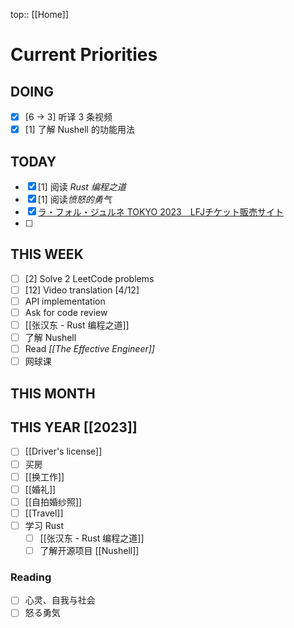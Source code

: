 top:: [[Home]]

# Current Priorities

## DOING

- [x] [6 -> 3] 听译 3 条视频
- [x] [1] 了解 Nushell 的功能用法

## TODAY

- [x] [1] 阅读 *Rust 编程之道*
- [x] [1] 阅读*愤怒的勇气*
- [x] [ラ・フォル・ジュルネ TOKYO 2023　LFJチケット販売サイト](http://lfj.pia.jp)
- [ ] 

## THIS WEEK

- [ ] [2] Solve 2 LeetCode problems 
- [ ] [12] Video translation [4/12]
- [ ] API implementation 
- [ ] Ask for code review 
- [ ] [[张汉东 - Rust 编程之道]]
- [ ] 了解 Nushell
- [ ] Read *[[The Effective Engineer]]*
- [ ] 网球课

## THIS MONTH


## THIS YEAR [[2023]]

- [ ] [[Driver's license]]
- [ ] 买房
- [ ] [[换工作]]
- [ ] [[婚礼]]
- [ ] [[自拍婚纱照]]
- [ ] [[Travel]]
- [ ] 学习 Rust
	- [ ] [[张汉东 - Rust 编程之道]]
	- [ ] 了解开源项目 [[Nushell]]

### Reading

- [ ] 心灵、自我与社会
- [ ] 怒る勇気